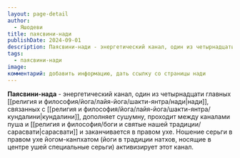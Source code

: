 ```yaml
---
layout: page-detail
author:
  - Яшодеви
title: паясвини-нади
publishDate: 2024-09-01
description: Паясвини-нади - энергетический канал, один из четырнадцати главных нади, связанных с кундалини, дополняет сушумну, проходит между каналами пуша и сарасвати и заканчивается в правом ухе. Ношение серьги в правом ухе йогом-канпхатом (йоги в традиции натхов, носящие в центре ушей специальные серьги) активизирует этот канал.
tags:
  - паясвини-нади
image: 
комментарий: добавить информацию, дать ссылку со страницы нади
---
```

**Паясвини-нада** - энергетический канал, один из четырнадцати главных [[религия и философия/йога/лайя-йога/шакти-янтра/нади|нади]], связанных с [[религия и философия/йога/лайя-йога/шакти-янтра/кундалини|кундалини]], дополняет сушумну, проходит между каналами пуша и [[религия и философия/боги и святые нашей традиции/сарасвати|сарасвати]] и заканчивается в правом ухе. Ношение серьги в правом ухе йогом-канпхатом (йоги в традиции натхов, носящие в центре ушей специальные серьги) активизирует этот канал.

